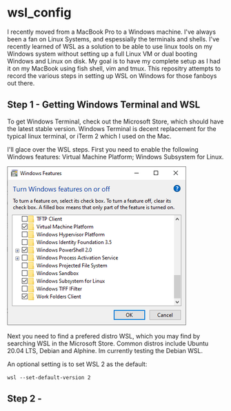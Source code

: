 # wsl_config
I recently moved from a MacBook Pro to a Windows machine. I've always been a fan on Linux Systems, and espessially the terminals and shells. I've recently learned of WSL as a solution to be able to use linux tools on my Windows system without setting up a full Linux VM or dual booting Windows and Linux on disk. My goal is to have my complete setup as I had it on my MacBook using fish shell, vim and tmux.
This repositry attempts to record the various steps in setting up WSL on Windows for those fanboys out there.

## Step 1 - Getting Windows Terminal and WSL
To get Windows Terminal, check out the Microsoft Store, which should have the latest stable version. Windows Terminal is decent replacement for the typical linux terminal, or iTerm 2 which I used on the Mac.

I'll glace over the WSL steps. First you need to enable the following Windows features: Virtual Machine Platform; Windows Subsystem for Linux.

![Windows Feature](https://github.com/SteveCadaver/wsl_config/raw/master/resources/windows_features.PNG)


Next you need to find a prefered distro WSL, which you may find by searching WSL in the Microsoft Store. Common distros include Ubuntu 20.04 LTS, Debian and Alphine. Im currently testing the Debian WSL.

An optional setting is to set WSL 2 as the default:
```
wsl --set-default-version 2
```

## Step 2 - 
